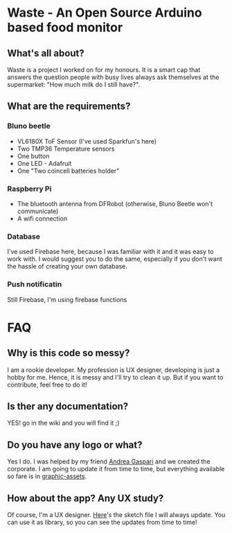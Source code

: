 # Waste - An Open Source Arduino based food monitor

## What's all about?
Waste is a project I worked on for my honours. It is a smart cap that answers the question people with busy lives always ask themselves at the supermarket: "How much milk do I still have?".

## What are the requirements?

### Bluno beetle
- VL6180X ToF Sensor (I've used Sparkfun's here)
- Two TMP36 Temperature sensors
- One button
- One LED - Adafruit
- One "Two coincell batteries holder"

### Raspberry Pi
- The bluetooth antenna from DFRobot (otherwise, Bluno Beetle won't communicate)
- A wifi connection

### Database
I've used Firebase here, because I was familiar with it and it was easy to work with. I would suggest you to do the same, especially if you don't want the hassle of creating your own database.

### Push notificatin
Still Firebase, I'm using firebase functions

# FAQ

## Why is this code so messy?
I am a rookie developer. My profession is UX designer, developing is just a hobby for me. Hence, it is messy and I'll try to clean it up. But if you want to contribute, feel free to do it!

## Is ther any documentation?
YES! go in the wiki and you will find it ;)

## Do you have any logo or what?
Yes I do. I was helped by my friend [Andrea Gaspari](https://www.behance.net/andreagaspari) and we created the corporate. I am going to update it from time to time, but everything available so fare is in [graphic-assets](https://github.com/gabrielemaffoni/waste/tree/master/graphic-assets).

## How about the app? Any UX study?
Of course, I'm a UX designer. [Here](https://sketch.cloud/s/YjPbM)'s the sketch file I will always update. You can use it as library, so you can see the updates from time to time!
